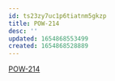 ```yaml
---
id: ts23zy7uc1p6tiatnm5gkzp
title: POW-214
desc: ''
updated: 1654868553499
created: 1654868528889
---
```


[POW-214](https://sherwin-williams.atlassian.net/browse/POW-214)
